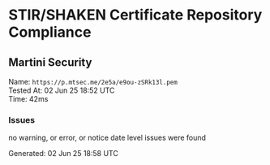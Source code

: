 # STIR/SHAKEN Certificate Repository Compliance

## Martini Security

Name: `https://p.mtsec.me/2e5a/e9ou-zSRk13l.pem`\
Tested At: 02 Jun 25 18:52 UTC\
Time: 42ms

### Issues

no warning, or error, or notice date level issues were found

Generated: 02 Jun 25 18:58 UTC